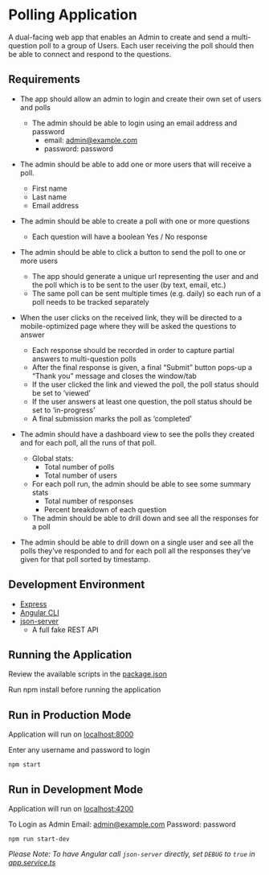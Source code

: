 # Polling Application

A dual-facing web app that enables an Admin to create and send a multi-question poll to a group of Users. Each user receiving the poll should then be able to connect and respond to the questions. 

## Requirements

- The app should allow an admin to login and create their own set of users and polls 
  - The admin should be able to login using an email address and password 
    - email: admin@example.com 
    - password: password 

- The admin should be able to add one or more users that will receive a poll. 
  - First name 
  - Last name 
  - Email address 

- The admin should be able to create a poll with one or more questions
  - Each question will have a boolean Yes / No response 

- The admin should be able to click a button to send the poll to one or more users 
  - The app should generate a unique url representing the user and and the poll which is to be sent to the user (by text, email, etc.) 
  - The same poll can be sent multiple times (e.g. daily) so each run of a poll needs to be tracked separately 

- When the user clicks on the received link, they will be directed to a mobile-optimized page where they will be asked the questions to answer 
  - Each response should be recorded in order to capture partial answers to multi-question polls 
  - After the final response is given, a final “Submit” button pops-up a “Thank you” message and closes the window/tab 
  - If the user clicked the link and viewed the poll, the poll status should be set to ‘viewed’ 
  - If the user answers at least one question, the poll status should be set to ‘in-progress’ 
  - A final submission marks the poll as ‘completed' 
- The admin should have a dashboard view to see the polls they created and for each poll, all the runs of that poll. 

  - Global stats: 
    - Total number of polls 
    - Total number of users 
  - For each poll run, the admin should be able to see some summary stats 
    - Total number of responses 
    - Percent breakdown of each question 
  - The admin should be able to drill down and see all the responses for a poll 

- The admin should be able to drill down on a single user and see all the polls they’ve responded to and for each poll all the responses they’ve given for that poll sorted by timestamp.

## Development Environment 

* [Express](https://expressjs.com/)
* [Angular CLI](https://cli.angular.io/)
* [json-server](https://github.com/typicode/json-server)
  * A full fake REST API

## Running the Application

Review the available scripts in the [package.json](package.json)   

Run npm install before running the application

## Run in Production Mode

Application will run on [localhost:8000](http://localhost:8000)

Enter any username and password to login

`npm start`

## Run in Development Mode

Application will run on [localhost:4200](http://localhost:4200)

To Login as Admin 
Email: admin@example.com
Password: password

`npm run start-dev`

_Please Note:  To have Angular call `json-server` directly, set `DEBUG` to `true` in [app.service.ts](./src/app/app.service.ts)_
